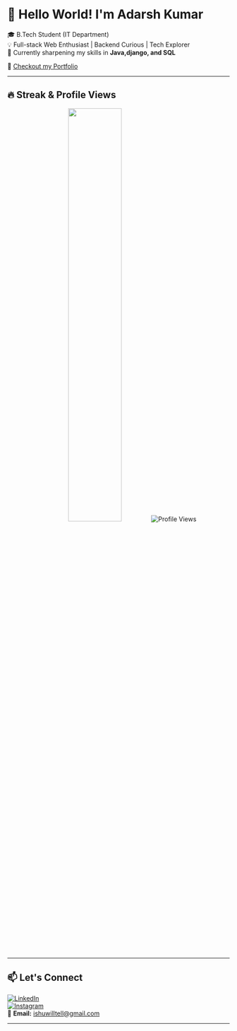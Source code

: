 
<!-- ![Banner](https://your-banner-url.com) -->
# 👋 Hello World! I'm Adarsh Kumar

🎓 B.Tech Student (IT Department)  
💡 Full-stack Web Enthusiast | Backend Curious | Tech Explorer  
🌱 Currently sharpening my skills in **Java,django, and SQL**

🔗 [Checkout my Portfolio](https://adarshkumar007.vercel.app/)

---

## 🔥 Streak & Profile Views

<p align="center">
  <!-- GitHub Streak -->

  <img src="https://streak-stats.demolab.com?user=tenminusthreeseven&theme=tokyonight&hide_border=true" width="49%"/>




  
  <!-- Profile Views -->
  <img src="https://komarev.com/ghpvc/?username=tenminusthreeseven&label=Profile%20Views&color=blue&style=for-the-badge" alt="Profile Views" />
</p>

---



## 📫 Let's Connect

[![LinkedIn](https://img.shields.io/badge/LinkedIn-Connect-blue?style=flat&logo=linkedin)](https://www.linkedin.com/in/adarsh-kumar-9abaab327/)  
[![Instagram](https://img.shields.io/badge/Instagram-Follow-E4405F?style=flat&logo=instagram&logoColor=white)](https://www.instagram.com/ishux2006/)  
📧 **Email:** ishuwilltell@gmail.com

---


